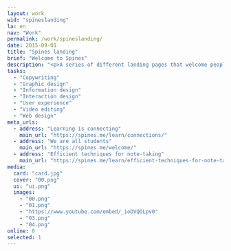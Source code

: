 ```yaml
---
layout: work
wid: "spineslanding"
la: en
nav: "Work"
permalink: /work/spineslanding/
date: 2015-09-01
title: "Spines landing"
brief: "Welcome to Spines"
description: "<p>A series of different landing pages that welcome people to Spines and explain <a href='https://spines.me/welcome/'>its philosophy</a>, the <a href='https://spines.me/learn/connections/'>reasons to use the application</a> and some <a href='https://spines.me/learn/efficient-techniques-for-note-taking/'>note-taking techniques</a> that anyone can use.</p>"
tasks:
  - "Copywriting"
  - "Graphic design"
  - "Information design"
  - "Interaction design"
  - "User experience"
  - "Video editing"
  - "Web design"
meta_urls:
  - address: "Learning is connecting"
    main_url: "https://spines.me/learn/connections/"
  - address: "We are all students"
    main_url: "https://spines.me/welcome/"
  - address: "Efficient techniques for note-taking"
    main_url: "https://spines.me/learn/efficient-techniques-for-note-taking/"
media:
  card: "card.jpg"
  cover: "00.png"
  ui: "ui.png"
  images:
    - "00.png"
    - "01.png"
    - "https://www.youtube.com/embed/_ioDVQOLpv0"
    - "03.png"
    - "04.png"
online: 0
selected: 1
---
```

